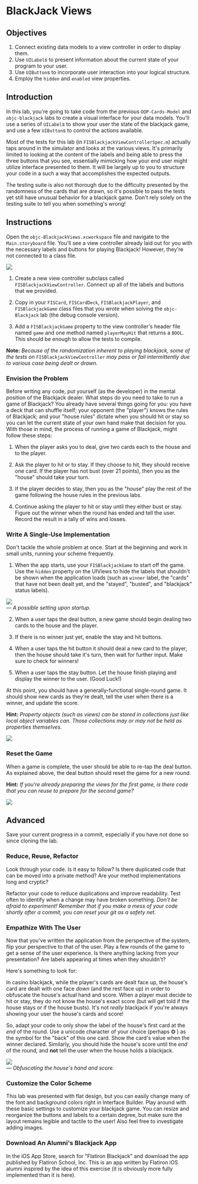 # BlackJack Views

## Objectives

1. Connect existing data models to a view controller in order to display them.
2. Use `UILabel`s to present information about the current state of your program to your user.
3. Use `UIButton`s to incorporate user interaction into your logical structure.
4. Employ the `hidden` and `enabled` view properties.

## Introduction

In this lab, you're going to take code from the previous `OOP-Cards-Model` and `objc-blackjack` labs to create a visual interface for your data models. You'll use a series of `UILabel`s to show your user the state of the blackjack game, and use a few `UIButton`s to control the actions available.

Most of the tests for this lab (in `FISBlackjackViewControllerSpec.m`) actually taps around in the simulator and looks at the various views. It's primarily limited to looking at the content of the labels and being able to press the three buttons that you see, essentially mimicking how your end user might utilize interface presented to them. It will be largely up to you to structure your code in a such a way that accomplishes the expected outputs. 

The testing suite is also not thorough due to the difficulty presented by the randomness of the cards that are drawn, so it's possible to pass the tests yet still have unusual behavior for a blackjack game. Don't rely solely on the testing suite to tell you when something's wrong!

## Instructions 

Open the `objc-BlackjackViews.xcworkspace` file and navigate to the `Main.storyboard` file. You'll see a view controller already laid out for you with the necessary labels and buttons for playing Blackjack! However, they're not connected to a class file.

![](https://curriculum-content.s3.amazonaws.com/ios/objc-blackjack-views/blackjack_storyboard.png)

1. Create a new view controller subclass called `FISBlackjackViewController`. Connect up all of the labels and buttons that we provided.

2. Copy in your `FISCard`, `FISCardDeck`, `FISBlackjackPlayer`, and `FISBlackjackGame` class files that you wrote when solving the `objc-Blackjack` lab (the debug console version).

3. Add a `FISBlackjackGame` property to the view controller's header file named `game` and one method named `playerMayHit` that returns a `BOOL`. This should be enough to allow the tests to compile.

**Note:** *Because of the randomization inherent to playing blackjack, some of the tests on* `FISBlackjackViewController` *may pass or fail intermittently due to various case being dealt or drawn.*

### Envision the Problem

Before writing any code, put yourself (as the developer) in the mental position of the Blackjack dealer. What steps do you need to take to run a game of Blackjack? You already have several things going for you: you have a deck that can shuffle itself; your opponent (the "player") knows the rules of Blackjack; and your "house rules" dictate when you should hit or stay so you can let the current state of your own hand make that decision for you. With those in mind, the process of running a game of Blackjack, might follow these steps:

1. When the player asks you to deal, give two cards each to the house and to the player.

2. Ask the player to hit or to stay. If they choose to hit, they should receive one card. If the player has not bust (over 21 points), then you as the "house" should take your turn.

3. If the player decides to stay, then you as the "house" play the rest of the game following the house rules in the previous labs.

4. Continue asking the player to hit or stay until they either bust or stay. Figure out the winner when the round has ended and tell the user. Record the result in a tally of wins and losses.

### Write A Single-Use Implementation

Don't tackle the whole problem at once. Start at the beginning and work in small units, running your scheme frequently. 

1. When the app starts, use your `FISBlackjackGame` to start off the game. Use the `hidden` property on the UIViews to hide the labels that shouldn't be shown when the application loads (such as `winner` label, the "cards" that have not been dealt yet, and the "stayed", "busted", and "blackjack" status labels).

![](https://curriculum-content.s3.amazonaws.com/ios/objc-blackjack-views/blackjack_initial_view.png)  
— *A possible setting upon startup.*

2. When a user taps the deal button, a new game should begin dealing two cards to the house and the player.

3. If there is no winner just yet, enable the stay and hit buttons. 

4. When a user taps the hit button it should deal a new card to the player, then the house should take it's turn, then wait for further input. Make sure to check for winners!

5. When a user taps the stay button. Let the house finish playing and display the winner to the user. (Good Luck!)

At this point, you should have a generally-functional single-round game. It should show new cards as they're dealt, tell the user when there is a winner, and update the score.
    
**Hint:** *Property objects (such as views) can be stored in collections just like local object variables can. Those collections may or may not be held as properties themselves.*

![](https://curriculum-content.s3.amazonaws.com/ios/objc-blackjack-views/blackjack_busted.png)

### Reset the Game

When a game is complete, the user should be able to re-tap the deal button. As explained above, the deal button should reset the game for a new round.

**Hint:** *If you're already preparing the views for the first game, is there code that you can reuse to prepare for the second game?*

![](https://curriculum-content.s3.amazonaws.com/ios/objc-blackjack-views/blackjack_blackjack.png)

## Advanced

Save your current progress in a commit, especially if you have not done so since cloning the lab.

### Reduce, Reuse, Refactor

Look through your code. Is it easy to follow? Is there duplicated code that can be moved into a private method? Are your method implementations long and cryptic? 

Refactor your code to reduce duplications and improve readability. Test often to identify when a change may have broken something. *Don't be afraid to experiment! Remember that if you make a mess of your code shortly after a commit, you can reset your git as a safety net.*

### Empathize With The User

Now that you've written the application from the perspective of the system, flip your perspective to that of the user. Play a few rounds of the game to get a sense of the user experience. Is there anything lacking from your presentation? Are labels appearing at times when they shouldn't?

Here's something to look for:

In casino blackjack, while the player's cards are dealt face up, the house's card are dealt with one face *down* (and the rest face up) in order to obfuscate the house's actual hand and score. When a player must decide to hit or stay, they do not know the house's exact score (but will get told if the house stays or if the house busts). It's not *really* blackjack if you're always showing your user the house's cards and score!

So, adapt your code to only show the label of the house's first card at the *end* of the round. Use a unicode character of your choice (perhaps ❂ ) as the symbol for the "back" of this one card. Show the card's value when the winner declared. Similarly, you should hide the house's score until the *end* of the round, and **not** tell the user when the house holds a blackjack.

![](https://curriculum-content.s3.amazonaws.com/ios/objc-blackjack-views/blackjack_facedown.png)  
— *Obfuscating the house's hand and score.*

### Customize the Color Scheme

This lab was presented with flat design, but you can easily change many of the font and background colors right in Interface Builder. Play around with these basic settings to customize your blackjack game. You can resize and reorganize the buttons and labels to a certain degree, but make sure the layout remains legible and tactile to the user! Also feel free to investigate adding images.

### Download An Alumni's Blackjack App

In the iOS App Store, search for "Flatiron Blackjack" and download the app published by Flatiron School, Inc. This is an app written by Flatiron iOS alumni inspired by the idea of this exercise (it is obviously more fully implemented than it is here).
